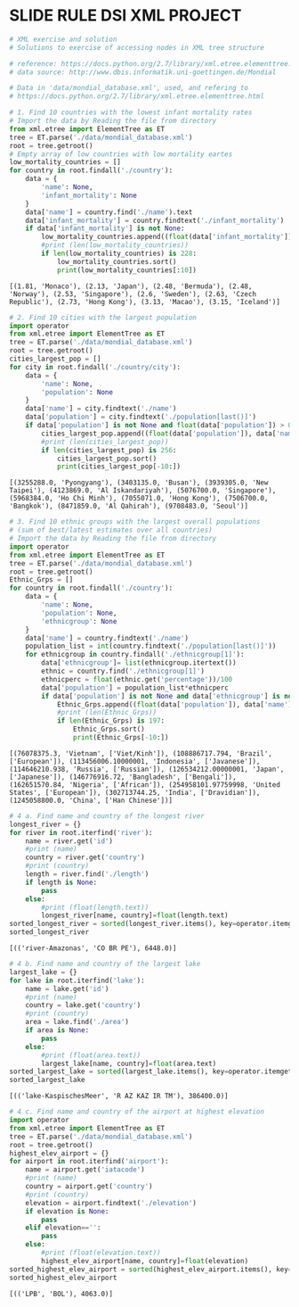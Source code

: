 # SLIDE RULE DSI XML PROJECT



```python
# XML exercise and solution
# Solutions to exercise of accessing nodes in XML tree structure

# reference: https://docs.python.org/2.7/library/xml.etree.elementtree.html
# data source: http://www.dbis.informatik.uni-goettingen.de/Mondial

# Data in 'data/mondial_database.xml', used, and refering to 
# https://docs.python.org/2.7/library/xml.etree.elementtree.html
```


```python
# 1. Find 10 countries with the lowest infant mortality rates
# Import the data by Reading the file from directory
from xml.etree import ElementTree as ET
tree = ET.parse('./data/mondial_database.xml')
root = tree.getroot()
# Empty array of low countries with low mortality eartes
low_mortality_countries = []
for country in root.findall('./country'):
    data = {
        'name': None,
        'infant_mortality': None
    }
    data['name'] = country.find('./name').text
    data['infant_mortality'] = country.findtext('./infant_mortality')
    if data['infant_mortality'] is not None:
        low_mortality_countries.append((float(data['infant_mortality']), data['name']))
        #print (len(low_mortality_countries))
        if len(low_mortality_countries) is 228:
            low_mortality_countries.sort()
            print(low_mortality_countries[:10])

```

    [(1.81, 'Monaco'), (2.13, 'Japan'), (2.48, 'Bermuda'), (2.48, 'Norway'), (2.53, 'Singapore'), (2.6, 'Sweden'), (2.63, 'Czech Republic'), (2.73, 'Hong Kong'), (3.13, 'Macao'), (3.15, 'Iceland')]
    


```python
# 2. Find 10 cities with the largest population
import operator
from xml.etree import ElementTree as ET
tree = ET.parse('./data/mondial_database.xml')
root = tree.getroot()
cities_largest_pop = []
for city in root.findall('./country/city'):
    data = {
        'name': None,
        'population': None
    }
    data['name'] = city.findtext('./name')
    data['population'] = city.findtext('./population[last()]')
    if data['population'] is not None and float(data['population']) > 0:
        cities_largest_pop.append((float(data['population']), data['name']))
        #print (len(cities_largest_pop))
        if len(cities_largest_pop) is 256:
            cities_largest_pop.sort()
            print(cities_largest_pop[-10:])
```

    [(3255288.0, 'Pyongyang'), (3403135.0, 'Busan'), (3939305.0, 'New Taipei'), (4123869.0, 'Al Iskandariyah'), (5076700.0, 'Singapore'), (5968384.0, 'Ho Chi Minh'), (7055071.0, 'Hong Kong'), (7506700.0, 'Bangkok'), (8471859.0, 'Al Qahirah'), (9708483.0, 'Seoul')]
    


```python
# 3. Find 10 ethnic groups with the largest overall populations 
# (sum of best/latest estimates over all countries)
# Import the data by Reading the file from directory
import operator
from xml.etree import ElementTree as ET
tree = ET.parse('./data/mondial_database.xml')
root = tree.getroot()
Ethnic_Grps = []
for country in root.findall('./country'):
    data = {
        'name': None,
        'population': None,
        'ethnicgroup': None
    }
    data['name'] = country.findtext('./name')
    population_list = int(country.findtext('./population[last()]'))
    for ethnicgroup in country.findall('./ethnicgroup[1]'):
        data['ethnicgroup']= list(ethnicgroup.itertext())
        ethnic = country.find('./ethnicgroup[1]')
        ethnicperc = float(ethnic.get('percentage'))/100
        data['population'] = population_list*ethnicperc
        if data['population'] is not None and data['ethnicgroup'] is not None:
            Ethnic_Grps.append((float(data['population']), data['name'], data['ethnicgroup']))
            #print (len(Ethnic_Grps))
            if len(Ethnic_Grps) is 197:
                Ethnic_Grps.sort()
                print(Ethnic_Grps[-10:])
```

    [(76078375.3, 'Vietnam', ['Viet/Kinh']), (108886717.794, 'Brazil', ['European']), (113456006.10000001, 'Indonesia', ['Javanese']), (114646210.938, 'Russia', ['Russian']), (126534212.00000001, 'Japan', ['Japanese']), (146776916.72, 'Bangladesh', ['Bengali']), (162651570.84, 'Nigeria', ['African']), (254958101.97759998, 'United States', ['European']), (302713744.25, 'India', ['Dravidian']), (1245058800.0, 'China', ['Han Chinese'])]
    


```python
# 4 a. Find name and country of the longest river
longest_river = {}
for river in root.iterfind('river'):
    name = river.get('id')
    #print (name)
    country = river.get('country')
    #print (country)
    length = river.find('./length')
    if length is None:
        pass
    else:
        #print (float(length.text))
        longest_river[name, country]=float(length.text)
sorted_longest_river = sorted(longest_river.items(), key=operator.itemgetter(1), reverse=True)[:1]
sorted_longest_river
```




    [(('river-Amazonas', 'CO BR PE'), 6448.0)]




```python
# 4 b. Find name and country of the largest lake
largest_lake = {}
for lake in root.iterfind('lake'):
    name = lake.get('id')
    #print (name)
    country = lake.get('country')
    #print (country)
    area = lake.find('./area')
    if area is None:
        pass
    else:
        #print (float(area.text))
        largest_lake[name, country]=float(area.text)
sorted_largest_lake = sorted(largest_lake.items(), key=operator.itemgetter(1), reverse=True)[:1]
sorted_largest_lake
```




    [(('lake-KaspischesMeer', 'R AZ KAZ IR TM'), 386400.0)]




```python
# 4 c. Find name and country of the airport at highest elevation
import operator
from xml.etree import ElementTree as ET
tree = ET.parse('./data/mondial_database.xml')
root = tree.getroot()
highest_elev_airport = {}
for airport in root.iterfind('airport'):
    name = airport.get('iatacode')
    #print (name)
    country = airport.get('country')
    #print (country)
    elevation = airport.findtext('./elevation')
    if elevation is None:
        pass
    elif elevation=='':
        pass
    else:
        #print (float(elevation.text))
        highest_elev_airport[name, country]=float(elevation)
sorted_highest_elev_airport = sorted(highest_elev_airport.items(), key=operator.itemgetter(1), reverse=True)[:1]
sorted_highest_elev_airport
```




    [(('LPB', 'BOL'), 4063.0)]




```python

```


```python

```